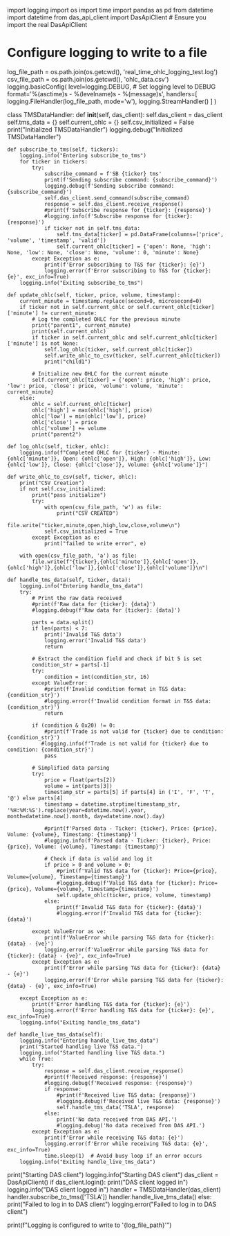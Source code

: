 
import logging
import os
import time
import pandas as pd
from datetime import datetime
from das_api_client import DasApiClient  # Ensure you import the real DasApiClient

# Configure logging to write to a file
log_file_path = os.path.join(os.getcwd(), 'real_time_ohlc_logging_test.log')
csv_file_path = os.path.join(os.getcwd(), 'ohlc_data.csv')
logging.basicConfig(
    level=logging.DEBUG,  # Set logging level to DEBUG
    format='%(asctime)s - %(levelname)s - %(message)s',
    handlers=[
        logging.FileHandler(log_file_path, mode='w'),
        logging.StreamHandler()
    ]
)

class TMSDataHandler:
    def __init__(self, das_client):
        self.das_client = das_client
        self.tms_data = {}
        self.current_ohlc = {}
        self.csv_initialized = False
        print("Initialized TMSDataHandler")
        logging.debug("Initialized TMSDataHandler")

    def subscribe_to_tms(self, tickers):
        logging.info("Entering subscribe_to_tms")
        for ticker in tickers:
            try:
                subscribe_command = f'SB {ticker} tms'
                print(f'Sending subscribe command: {subscribe_command}')
                logging.debug(f'Sending subscribe command: {subscribe_command}')
                self.das_client.send_command(subscribe_command)
                response = self.das_client.receive_response()
                #print(f'Subscribe response for {ticker}: {response}')
                #logging.info(f'Subscribe response for {ticker}: {response}')
                if ticker not in self.tms_data:
                    self.tms_data[ticker] = pd.DataFrame(columns=['price', 'volume', 'timestamp', 'valid'])
                    self.current_ohlc[ticker] = {'open': None, 'high': None, 'low': None, 'close': None, 'volume': 0, 'minute': None}
            except Exception as e:
                print(f'Error subscribing to T&S for {ticker}: {e}')
                logging.error(f'Error subscribing to T&S for {ticker}: {e}', exc_info=True)
        logging.info("Exiting subscribe_to_tms")

    def update_ohlc(self, ticker, price, volume, timestamp):
        current_minute = timestamp.replace(second=0, microsecond=0)
        if ticker not in self.current_ohlc or self.current_ohlc[ticker]['minute'] != current_minute:
            # Log the completed OHLC for the previous minute
            print("parent1", current_minute)
            print(self.current_ohlc)
            if ticker in self.current_ohlc and self.current_ohlc[ticker]['minute'] is not None:
                self.log_ohlc(ticker, self.current_ohlc[ticker])
                self.write_ohlc_to_csv(ticker, self.current_ohlc[ticker])
                print("child1")

            # Initialize new OHLC for the current minute
            self.current_ohlc[ticker] = {'open': price, 'high': price, 'low': price, 'close': price, 'volume': volume, 'minute': current_minute}
        else:
            ohlc = self.current_ohlc[ticker]
            ohlc['high'] = max(ohlc['high'], price)
            ohlc['low'] = min(ohlc['low'], price)
            ohlc['close'] = price
            ohlc['volume'] += volume
            print("parent2")

    def log_ohlc(self, ticker, ohlc):
        logging.info(f"Completed OHLC for {ticker} - Minute: {ohlc['minute']}, Open: {ohlc['open']}, High: {ohlc['high']}, Low: {ohlc['low']}, Close: {ohlc['close']}, Volume: {ohlc['volume']}")

    def write_ohlc_to_csv(self, ticker, ohlc):
        print("CSV Creation")
        if not self.csv_initialized:
            print("pass initialize")
            try:
                with open(csv_file_path, 'w') as file:
                    print("CSV CREATED")
                    file.write("ticker,minute,open,high,low,close,volume\n")
                self.csv_initialized = True
            except Exception as e:
                print("failed to write error", e)

        with open(csv_file_path, 'a') as file:
            file.write(f"{ticker},{ohlc['minute']},{ohlc['open']},{ohlc['high']},{ohlc['low']},{ohlc['close']},{ohlc['volume']}\n")

    def handle_tms_data(self, ticker, data):
        logging.info("Entering handle_tms_data")
        try:
            # Print the raw data received
            #print(f'Raw data for {ticker}: {data}')
            #logging.debug(f'Raw data for {ticker}: {data}')

            parts = data.split()
            if len(parts) < 7:
                print('Invalid T&S data')
                logging.error('Invalid T&S data')
                return

            # Extract the condition field and check if bit 5 is set
            condition_str = parts[-1]
            try:
                condition = int(condition_str, 16)
            except ValueError:
                #print(f'Invalid condition format in T&S data: {condition_str}')
                #logging.error(f'Invalid condition format in T&S data: {condition_str}')
                return

            if (condition & 0x20) != 0:
                #print(f'Trade is not valid for {ticker} due to condition: {condition_str}')
               #logging.info(f'Trade is not valid for {ticker} due to condition: {condition_str}')
                pass

            # Simplified data parsing
            try:
                price = float(parts[2])
                volume = int(parts[3])
                timestamp_str = parts[5] if parts[4] in ('I', 'F', 'T', '@') else parts[4]
                timestamp = datetime.strptime(timestamp_str, '%H:%M:%S').replace(year=datetime.now().year, month=datetime.now().month, day=datetime.now().day)

                #print(f'Parsed data - Ticker: {ticker}, Price: {price}, Volume: {volume}, Timestamp: {timestamp}')
                #logging.info(f'Parsed data - Ticker: {ticker}, Price: {price}, Volume: {volume}, Timestamp: {timestamp}')

                # Check if data is valid and log it
                if price > 0 and volume > 0:
                    #print(f'Valid T&S data for {ticker}: Price={price}, Volume={volume}, Timestamp={timestamp}')
                    #logging.debug(f'Valid T&S data for {ticker}: Price={price}, Volume={volume}, Timestamp={timestamp}')
                    self.update_ohlc(ticker, price, volume, timestamp)
                else:
                    print(f'Invalid T&S data for {ticker}: {data}')
                    #logging.error(f'Invalid T&S data for {ticker}: {data}')

            except ValueError as ve:
                print(f'ValueError while parsing T&S data for {ticker}: {data} - {ve}')
                logging.error(f'ValueError while parsing T&S data for {ticker}: {data} - {ve}', exc_info=True)
            except Exception as e:
                print(f'Error while parsing T&S data for {ticker}: {data} - {e}')
                logging.error(f'Error while parsing T&S data for {ticker}: {data} - {e}', exc_info=True)

        except Exception as e:
            print(f'Error handling T&S data for {ticker}: {e}')
            logging.error(f'Error handling T&S data for {ticker}: {e}', exc_info=True)
        logging.info("Exiting handle_tms_data")

    def handle_live_tms_data(self):
        logging.info("Entering handle_live_tms_data")
        print("Started handling live T&S data.")
        logging.info("Started handling live T&S data.")
        while True:
            try:
                response = self.das_client.receive_response()
                #print(f'Received response: {response}')
                #logging.debug(f'Received response: {response}')
                if response:
                    #print(f'Received live T&S data: {response}')
                    #logging.debug(f'Received live T&S data: {response}')
                    self.handle_tms_data('TSLA', response)
                else:
                    print('No data received from DAS API.')
                    #logging.debug('No data received from DAS API.')
            except Exception as e:
                print(f'Error while receiving T&S data: {e}')
                logging.error(f'Error while receiving T&S data: {e}', exc_info=True)
                time.sleep(1)  # Avoid busy loop if an error occurs
        logging.info("Exiting handle_live_tms_data")

print("Starting DAS client")
logging.info("Starting DAS client")
das_client = DasApiClient()
if das_client.login():
    print("DAS client logged in")
    logging.info("DAS client logged in")
    handler = TMSDataHandler(das_client)
    handler.subscribe_to_tms(['TSLA'])
    handler.handle_live_tms_data()
else:
    print("Failed to log in to DAS client")
    logging.error("Failed to log in to DAS client")

print(f"Logging is configured to write to '{log_file_path}'")
